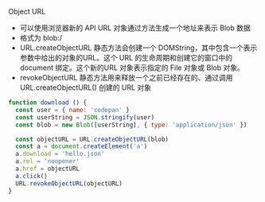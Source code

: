 <!--
 * @项目名称: monitor-resource-web
 * @文件名: filename
 * @版权保护声明: tecent.Co.Ltd
 * @内容描述: file content
 * @创建者: ppennzhou
 * @创建时间: 2021-07-28 11:48:23
 * @修订记录: 
-->
Object URL
* 可以使用浏览器新的 API URL 对象通过方法生成一个地址来表示 Blob 数据
* 格式为 blob:<origin>/<uuid>
* URL.createObjectURL 静态方法会创建一个 DOMString，其中包含一个表示参数中给出的对象的URL。这个 URL 的生命周期和创建它的窗口中的 document 绑定。这个新的URL 对象表示指定的 File 对象或 Blob 对象。
* revokeObjectURL 静态方法用来释放一个之前已经存在的、通过调用 URL.createObjectURL() 创建的 URL 对象

```js
function download () {
  const user = { name: 'codepan' }
  const userString = JSON.stringify(user)
  const blob = new Blob([userString], { type: 'application/json' })

  const objectURL = URL.createObjectURL(blob)
  const a = document.createElement('a')
  a.download = 'hello.json'
  a.rel = 'noopener'
  a.href = objectURL
  a.click()
  URL.revokeObjectURL(objectURL)
}
```